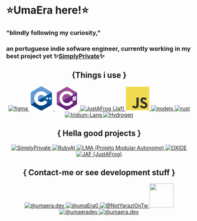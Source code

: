 # ⭐UmaEra here!⭐ 
### "blindly following my curiosity,"
### an portuguese indie sofware engineer, currently working in my best project yet ✨[**SimplyPrivate**](https://github.com/notyarazi/simplyprivate)✨

<h2 align="center"> {Things i use }</h2>
<p align="center"> 
        <a href="https://www.figma.com/" target="_blank" rel="noreferrer"> 
    <img src="https://www.vectorlogo.zone/logos/figma/figma-icon.svg" alt="figma" width="65" height="65"/> 
  </a> 
      <a href="https://www.w3schools.com/cpp/" target="_blank" rel="noreferrer"> 
    <img src="https://raw.githubusercontent.com/devicons/devicon/master/icons/cplusplus/cplusplus-original.svg" alt="cplusplus" width="65" height="65"/> 
  </a> 
        <a href="https://www.w3schools.com/cs/" target="_blank" rel="noreferrer"> 
    <img src="https://raw.githubusercontent.com/devicons/devicon/master/icons/csharp/csharp-original.svg" alt="csharp" width="65" height="65"/> 
  </a> 
      <a href="https://github.com/pt-TeamEra" target="_blank" rel="noreferrer">
    <img src="https://umaera.github.io/icons/new-pack-icons/tile.justafrog.png" alt="JustAFrog (Jaf)" width="65" height="65"/>
  </a>
      <a href="https://developer.mozilla.org/en-US/docs/Web/JavaScript" target="_blank" rel="noreferrer"> 
    <img src="https://raw.githubusercontent.com/devicons/devicon/master/icons/javascript/javascript-original.svg" alt="javascript" width="65" height="65"/> 
  </a> 
      <a href="https://nodejs.org" target="_blank" rel="noreferrer"> 
    <img src="https://cdn-icons-png.freepik.com/512/15379/15379746.png" alt="nodejs" width="65" height="65"/> 
  </a> 
      <a href="https://www.rust-lang.org" target="_blank" rel="noreferrer"> 
    <img src="https://img.icons8.com/?size=512&id=t7vIvDXazOGO&format=png" alt="rust" width="65" height="65"/> 
  </a>
    <a href="https://github.com/pt-TeamEra" target="_blank" rel="noreferrer"> 
    <img src="https://umaera.github.io/icons/new-pack-icons/tile.iridium.png" alt="Iridium-Lang" width="65" height="65"/> 
    <img src="https://umaera.github.io/icons/new-pack-icons/tile.hydrogen.png" alt="Hydrogen" width="65" height="65"/> 
  </a>
  </p>

<h2 align="center"> { Hella good projects }</h2>
<p align="center"> 
<a href="https://www.simplprivate.github.io" target="_blank" rel="noreferrer"> 
    <img src="https://umaera.github.io/icons/app-icons/scah.png" alt="SimplyPrivate" width="65" height="65"/> 
</a> 
<a href="https://www.azayra.github.io/RubyAI" target="_blank" rel="noreferrer"> 
    <img src="https://umaera.github.io/icons/lib-icons/ruby2.png" alt="RubyAI" width="65" height="65"/> 
</a> 
<a href="https://www.azayra.github.io/LMA" target="_blank" rel="noreferrer"> 
    <img src="https://umaera.github.io/icons/lib-icons/LMA.png" alt="LMA (Projeto Modular Autonomo)" width="65" height="65"/> 
</a> 
<a href="https://www.azayra.github.io/OXIDE" target="_blank" rel="noreferrer"> 
    <img src="https://umaera.github.io/icons/m-icons/Static.gif" alt="OXIDE" width="65" height="65"/> 
</a> 
<a href="https://www.azayra.github.io/jaf" target="_blank" rel="noreferrer"> 
    <img src="https://umaera.github.io/icons/new-pack-icons/tile.justafrog.png" alt="JAF (JustAFrog)" width="65" height="65"/> 
</a> 
</p>

<h2 align="center"> { Contact-me or see development stuff }</h2>
<p align="center"> 
<a href="https://instagram.com/umaera.dev" target="_blank" rel="noreferrer"> 
    <img src="https://upload.wikimedia.org/wikipedia/commons/thumb/a/a5/Instagram_icon.png/768px-Instagram_icon.png" alt="@umaera.dev" width="65" height="65"/> 
</a> 
<a href="https://www.youtube.com/@umaera0" target="_blank" rel="noreferrer"> 
    <img src="https://cdn-icons-png.flaticon.com/512/174/174883.png" alt="@umaEra0" width="65" height="65"/> 
</a> 
<a href="https://x.com/NotYaraziOnTw" target="_blank" rel="noreferrer"> 
    <img src="https://www.iconpacks.net/icons/2/free-twitter-logo-icon-2429-thumb.png" alt="@NotYaraziOnTw" width="65" height="65"/> 
</a>
<a href="https://discord.com/invite/XjvVs2RHqH" target="_blank" rel="noreferrer"> 
    <img src="https://images.icon-icons.com/2108/PNG/512/discord_icon_130958.png" alt="" width="65" height="65"/> 
</a>     
<a href="https://www.twitch.tv/umaeradev" target="_blank" rel="noreferrer"> 
    <img src="https://cdn-icons-png.flaticon.com/512/5968/5968819.png" alt="@umaeradev" width="65" height="65"/> 
</a> 
<a href="mailto:umaera.dev@gmail.com" target="_blank" rel="noreferrer"> 
    <img src="https://upload.wikimedia.org/wikipedia/commons/thumb/7/7e/Gmail_icon_%282020%29.svg/1280px-Gmail_icon_%282020%29.svg.png" alt="@umaera.dev" width="65" height="65"/> 
</a> 
</p>
